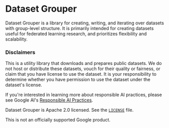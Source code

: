 # Dataset Grouper

Dataset Grouper is a library for creating, writing, and iterating over datasets
with group-level structure. It is primarily intended for creating datasets useful
for federated learning research, and prioritizes flexibility and scalability.

### Disclaimers

This is a utility library that downloads and prepares public datasets. We do
not host or distribute these datasets, vouch for their quality or fairness, or
claim that you have license to use the dataset. It is your responsibility to
determine whether you have permission to use the dataset under the dataset's
license.

If you're interested in learning more about responsible AI practices, please
see Google AI's [Responsible AI Practices](https://ai.google/education/responsible-ai-practices).

Dataset Grouper is Apache 2.0 licensed. See the [`LICENSE`](LICENSE) file.

This is not an officially supported Google product.
